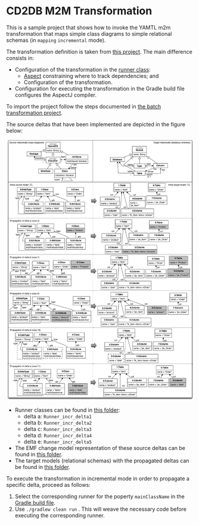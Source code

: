 # CD2DB M2M Transformation

This is a sample project that shows how to invoke the YAMTL m2m transformation that maps simple class diagrams to simple relational schemas (in `mapping` `incremental` mode). 

The transformation definition is taken from [this project](https://github.com/yamtl/examples/tree/master/yamtl.examples.mapping.batch.cd2db). The main difference consists in:
* Configuration of the transformation in the [runner class](https://github.com/yamtl/examples/blob/master/yamtl.examples.mapping.incr.cd2db/src/main/java/cd2db/Runner.xtend):
    * [Aspect](https://github.com/yamtl/examples/blob/master/yamtl.examples.mapping.incr.cd2db/cd2db/FeatureCallAspect.xtend) constraining where to track dependencies; and
    * Configuration of the transformation.
* Configuration for executing the transformation in the Gradle build file configures the AspectJ compiler.
  
To import the project follow the steps documented in [the batch transformation project](https://github.com/yamtl/examples/tree/master/yamtl.examples.mapping.batch.cd2db). 

The source deltas that have been implemented are depicted in the figure below:

<img src="./src/main/resources/metamodels/deltas.png" alt="Transformation from CD to DB and propagation of source deltas">

* Runner classes can be found in [this folder](https://github.com/yamtl/examples/blob/master/yamtl.examples.mapping.incr.cd2db/src/main/java/cd2db/):
    * delta a: `Runner_incr_delta1`
    * delta b: `Runner_incr_delta2`
    * delta c: `Runner_incr_delta3`
    * delta d: `Runner_incr_delta4`
    * delta e: `Runner_incr_delta5`
* The EMF change model representation of these source deltas can be found in [this folder](https://github.com/yamtl/examples/blob/master/yamtl.examples.mapping.incr.cd2db/src/main/java/cd2db.deltas/).
* The target models (relational schemas) with the propagated deltas can be found in [this folder](https://github.com/yamtl/examples/blob/master/yamtl.examples.mapping.incr.cd2db/src/main/java/cd2db.output/).  

To execute the transformation in incremental mode in order to propagate a specific delta, proceed as follows:
1. Select the corresponding runner for the poperty `mainClassName` in the [Gradle build file](https://github.com/yamtl/examples/blob/master/yamtl.examples.mapping.incr.cd2db/build.gradle).
2. Use `./gradlew clean run` . This will weave the necessary code before executing the corresponding runner.

